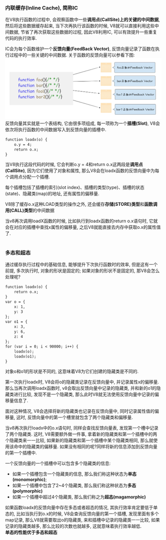 ### 内联缓存(Inline Cache), 简称IC
在V8执行函数的过程中, 会观察函数中一些**调用点(CallSite)上的关键的中间数据**, 然后将这些数据缓存起来, 当下次再执行该函数的时候, V8就可以直接利用这些中间数据, 节省了再次获取这些数据的过程, 因此V8利用IC, 可以有效提升一些重复代码的执行效率. 

IC会为每个函数维护一个**反馈向量(FeedBack Vector)**, 反馈向量记录了函数在执行过程中的一些关键的中间数据. 关于函数的反馈向量可以参看下图:  
![avatar](./assets/函数和反馈向量的关系.webp)  
反馈向量其实就是一个表结构, 它由很多项组成, 每一项称为一个**插槽(Slot)**, V8会依次将执行函数的中间数据写入到反馈向量的插槽中.  
```
function loadx(o) {
    o.y = 4;
    return o.x;
}
```
当V8执行这段代码的时候, 它会判断o.y = 4和return o.x这两段是**调用点(CallSite)**, 因为它们使用了对象和属性, 那么V8会在loadx函数的反馈向量中为每个调用点分配一个插槽.  


每个插槽包括了插槽的索引(slot index)、插槽的类型(type)、插槽的状态(state)、隐藏类(map)的地址, 还有属性的偏移量.   


V8除了缓存o.x这种LOAD类型的操作之外, 还会缓存**存储(STORE)类型**和**函数调用(CALL)类型**的中间数据  

当v8再次调用loadX函数的时候, 比如执行到loadx函数的return o.x语句时, 它就会在对应的插槽中查找x属性的偏移量, 之后V8就能直接去内存中获取o.x的属性值了.  
<br>

### 多态和超态
通过缓存执行过程中的基础信息, 能够提升下次执行函数时的效率, 但是这有一个前提, 多次执行时, 对象的形状是固定的; 如果对象的形状不是固定的, 那V8会怎么处理呢?  
```
function loadx(o) {
    return o.x;
}
var o = {
    x: 1,
    y: 3
};
var o1 = {
    x: 3,
    y: 6,
    z: 4
};
for (var i = 0; i < 90000; i++) {
    loadx(o);
    loadx(o1);
}
```
对象o和o1的形状是不同的, 这意味着V8为它们创建的隐藏类是不同的.  


第一次执行loadx时, V8会将o的隐藏类记录在反馈向量中, 并记录属性x的偏移量. 那么当再次调用loadx函数时, v8会取出反馈向量中记录的隐藏类, 并和新的o1的隐藏类进行比较, 发现不是一个隐藏类, 那么此时V8就无法使用反馈向量中记录的偏移量信息了. 

面对这种情况, V8会选择将新的隐藏类也记录在反馈向量中, 同时记录属性值的偏移量, 这时, 反馈向量中的第一个槽里就包含了两个隐藏类和偏移量.

当v8再次执行loadx中的o.x语句时, 同样会查找反馈向量表, 发现第一个槽中记录了两个隐藏类. 这时, V8需要额外做一件事, 拿着新的隐藏类和第一个插槽中的两个隐藏类来一一比较, 如果新的隐藏类和第一个插槽中某个隐藏类相同, 那么就使用该命中的隐藏类的偏移量. 如果没有相同的呢?同样将新的信息添加到反馈向量的第一个插槽中.  

一个反馈向量的一个插槽中可以包含多个隐藏类的信息: 
- 如果一个插槽包含一个隐藏类的信息, 那么我们称这种状态为**单态(monomorphic)**;  
- 如果一个插槽中包含了2~4个隐藏类, 那么我们称这种状态为**多态(polymorphic)**
- 如果一个插槽中超过4个隐藏类, 那么我们称之为**超态(magamorphic)**


如果函数loadx的反馈向量中存在多态或者超态的情况, 其执行效率肯定要低于单态的, 比如当执行到o.x的时候, V8会查询反馈向量的第一个插槽, 发现里面有多个map记录, 那么V8就需要取出o的隐藏类, 来和插槽中记录的隐藏类一一比较, 如果记录的隐藏类越多, 那么比较的次数也就越多, 这就意味着执行效率越低.  
**单态的性能优于多态和超态**  
